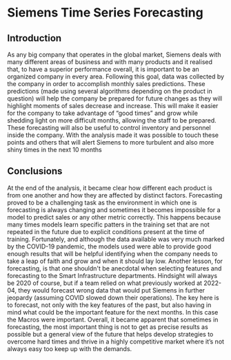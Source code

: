 # Siemens Time Series Forecasting

## Introduction

As any big company that operates in the global market, Siemens deals with many different areas of business and with many products and it realised that, to have a superior performance overall, it is important to be an organized company in every area. 
Following this goal, data was collected by the company in order to accomplish monthly sales predictions. These predictions (made using several algorithms depending on the product in question) will help the company be prepared for future changes as they will highlight moments of sales decrease and increase. This will make it easier for the company to take advantage of “good times” and grow while shedding light on more difficult months, allowing the staff to be prepared. These forecasting will also be useful to control inventory and personnel inside the company. 
With the analysis made it was possible to touch these points and others that will alert Siemens to more turbulent and also more shiny times in the next 10 months

## Conclusions

At the end of the analysis, it became clear how different each product is from one another and how they are affected by distinct factors. 
Forecasting proved to be a challenging task as the environment in which one is forecasting is always changing and sometimes it becomes impossible for a model to predict sales or any other metric correctly. This happens because many times models learn specific patters in the training set that are not repeated in the future due to explicit conditions present at the time of training. 
Fortunately, and although the data available was very much marked by the COVID-19 pandemic, the models used were able to provide good enough results that will be helpful identifying when the company needs to take a leap of faith and grow and when it should lay low. 
Another lesson, for forecasting, is that one shouldn't be anecdotal when selecting features and forecasting to the Smart Infrastructure departments. Hindsight will always be 2020 of course, but if a team relied on what previously worked at 2022-04, they would forecast wrong data that would put Siemens in further jeopardy (assuming COVID slowed down their operations). The key here is to forecast, not only with the key features of the past, but also having in mind what could be the important feature for the next months. In this case the Macros were important.
Overall, it became apparent that sometimes in forecasting, the most important thing is not to get as precise results as possible but a general view of the future that helps develop strategies to overcome hard times and thrive in a highly competitive market where it’s not always easy too keep up with the demands.
